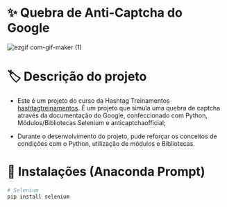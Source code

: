# :sparkles: Quebra de Anti-Captcha do Google

![ezgif com-gif-maker (1)](https://user-images.githubusercontent.com/69989654/193430295-a8cfd210-9e41-4f1c-91a3-d0c3d90e6bcc.gif)

# :label: Descrição do projeto

- Este é um projeto do curso da Hashtag Treinamentos [hashtagtreinamentos]([https://origamid.com](https://hashtagtreinamentos.com)). É um projeto que simula uma quebra
de captcha através da documentação do Google, confeccionado com Python, Módulos/Bibliotecas Selenium e anticaptchaofficial;

- Durante o desenvolvimento do projeto, pude reforçar os conceitos de condições com o Python, utilização de módulos e Bibliotecas.

# 🎲 Instalações (Anaconda Prompt)

```bash
# Selenium
pip install selenium
```
